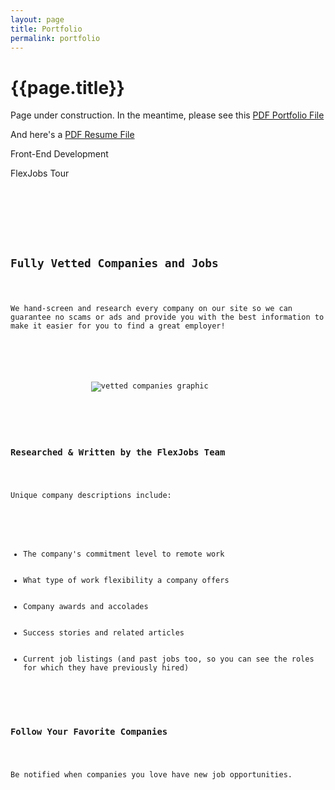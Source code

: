 ```yaml
---
layout: page
title: Portfolio
permalink: portfolio
---
```


<div class="container w-full md:max-w-8xl mx-auto">
  <div class="flex flex-wrap text-sm">
    <div class="w-full">
      <div class="bg-white border shadow-md p-3 md:py-5 md:px-10 h-full">
      <h1 class="uppercase text-center font-semibold text-gray-500 text-lg mb-5">{{page.title}}</h1>
        <p class="mb-2">Page under construction. In the meantime, please see this <a class="text-amber-500 hover:text-amber-600 underline decoration-amber-200 underline-offset-2" href="{{site.baseurl}}/assets/files/peavy-portfolio-xsmall-edited.pdf" target="_blank">PDF Portfolio File<i class="fa-solid fa-up-right-from-square fa-sm text-gray-400 ms-1"></i></a></p>
        <p class="mb-5">And here's a <a class="text-amber-500 hover:text-amber-600 underline decoration-amber-200 underline-offset-2" href="{{site.baseurl}}/assets/files/Barry-Peavy-resume-24.pdf" target="_blank">PDF Resume File<i class="fa-solid fa-up-right-from-square fa-sm text-gray-400 ms-1"></i></a></p>
      <div class="grid grid-cols-12 gap-x-4 gap-y-2 md:gap-y-12">
        <div class="col-start-1 col-end-12 md:col-start-1 md:col-end-4 md:border-e">
          <p class="mb-0.5">Front-End Development</p>
          <p class="mb-0.5">FlexJobs Tour</p>
        </div> <!-- left -->
        <div class="col-start-1 col-end-12 md:col-start-4 md:col-end-12">
          <pre>
            <code>
              <div class="row bg-light p-3 p-lg-5">
                <div class="col-12 vetted-text">
                  <h2 class="h3 text-center">Fully Vetted Companies and Jobs</h2>
                  <p class="lead mb-3 mb-sm-5 text-center">We hand-screen and research every company on our site so we can guarantee no scams or ads and provide you with the best information to make it easier for you to find a great employer!</p>
                </div> <!-- col -->
                <div class="col-sm-4 text-center vetted-image mb-3 mb-sm-0">
                  <img src="/images/tour/img-vetted-left.png" alt="vetted companies graphic" class="img-fluid" aria-hidden="true">
                </div> <!-- col left -->
                <div class="col-sm-6 offset-sm-1 researched-text">
                  <h3>Researched & Written by the FlexJobs Team</h3>
                  <p>Unique company descriptions include:</p>
                  <ul class="ps-3 ps-lg-5">
                    <li>The company's <span class="fw-bold">commitment level to remote work</span></li>
                    <li>What type of <span class="fw-bold">work flexibility</span> a company offers</li>
                    <li>Company <span class="fw-bold">awards and accolades</span></li>
                    <li><span class="fw-bold">Success stories</span> and related articles</li>
                    <li>Current <span class="fw-bold">job listings</span> (and past jobs too, so you can see the roles for which they have previously hired)</li>
                  </ul>
                  <h3 class="mt-3">Follow Your Favorite Companies</h3>
                  <p class="m-0">Be notified when companies you love have <span class="fw-bold">new job opportunities</span>.</p>
                </div> <!-- col right -->
              </div> <!-- row -->
            </code>
          </pre>  
        </div> <!-- right -->
      </div> <!-- grid -->
      </div> <!-- bg-white -->
    </div> <!-- w-full -->
  </div> <!-- flex -->
</div> <!-- container -->